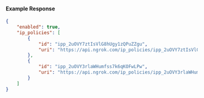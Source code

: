 <!-- Code generated for API Clients. DO NOT EDIT. -->

#### Example Response

```json
{
	"enabled": true,
	"ip_policies": [
		{
			"id": "ipp_2uOVY7ztIsVlG8hUgy1zQPuZZgu",
			"uri": "https://api.ngrok.com/ip_policies/ipp_2uOVY7ztIsVlG8hUgy1zQPuZZgu"
		},
		{
			"id": "ipp_2uOVY3rlaWHumfss7k6qKOFwLPw",
			"uri": "https://api.ngrok.com/ip_policies/ipp_2uOVY3rlaWHumfss7k6qKOFwLPw"
		}
	]
}
```
